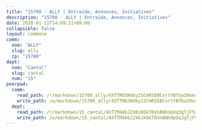 ```yaml
---
title: "15700 - ALLY | Entraide, Annonces, Initiatives"
description: "15700 - ALLY | Entraide, Annonces, Initiatives"
date: 2020-01-11T14:09:21+09:00
collapsible: false
layout: commune
comm:
  nom: "ALLY"
  slug: ally
  cp: "15700"
dept:
  nom: "Cantal"
  slug: cantal
  num: "15"
peerpad:
  comm:
    read_path: /r/markdown/15700_ally/4XTTMGSNdby1SCmRSEBCxrtYBfbaZHomrXE2NdXCS9WiNpGtA
    write_path: /w/markdown/15700_ally/4XTTMGSNdby1SCmRSEBCxrtYBfbaZHomrXE2NdXCS9WiNpGtA-K3TgTs1HZyTzPZzZN3obG6ozGCCFDtx6PW9hLX8kBqHMSmLVhx539n6VFJJ6pGZ9MMpR4EhL6Nb54Jp8PbDm1vbzPbjmErGMXVBgGBUNPTNTtUJEozjc7Y8CC3zM8KVE2U73CNZp
  dept:
    read_path: /r/markdown/15_cantal/4XTTM4AbJ2X6iKQkT6VnBNhdpUq3gTjF5xvzeLXgyMbip7oZi
    write_path: /w/markdown/15_cantal/4XTTM4AbJ2X6iKQkT6VnBNhdpUq3gTjF5xvzeLXgyMbip7oZi-K3TgUzLxcVoV3Spfk4WRRT7ns4FZHP5DRn3T5Xt1HAMNkCgdMWpswwmyZFy1f4TzqjHqM6bwRLmH4WDVWsNZdM34scPnnmiNG41mKcAmEspoSpDYQr7FHqoFAfy15CJrkSEmsoqS
---
```


